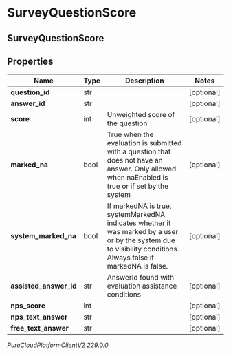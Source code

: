 # SurveyQuestionScore

## SurveyQuestionScore

## Properties

|Name | Type | Description | Notes|
|------------ | ------------- | ------------- | -------------|
| **question_id** | str |  | [optional] |
| **answer_id** | str |  | [optional] |
| **score** | int | Unweighted score of the question | [optional] |
| **marked_na** | bool | True when the evaluation is submitted with a question that does not have an answer. Only allowed when naEnabled is true or if set by the system | [optional] |
| **system_marked_na** | bool | If markedNA is true, systemMarkedNA indicates whether it was marked by a user or by the system due to visibility conditions. Always false if markedNA is false. | [optional] |
| **assisted_answer_id** | str | AnswerId found with evaluation assistance conditions | [optional] |
| **nps_score** | int |  | [optional] |
| **nps_text_answer** | str |  | [optional] |
| **free_text_answer** | str |  | [optional] |



_PureCloudPlatformClientV2 229.0.0_
